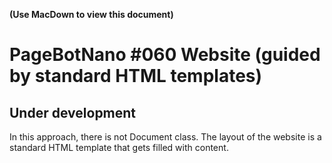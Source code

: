 **(Use MacDown to view this document)**

# PageBotNano #060 Website (guided by standard HTML templates)

## Under development

In this approach, there is not Document class. The layout of the website is a standard HTML template that gets filled with content.

